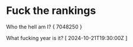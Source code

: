 # Fuck the rankings

Who the hell am I?
{ 7048250 }

What fucking year is it?
[ 2024-10-21T19:30:00Z ]

